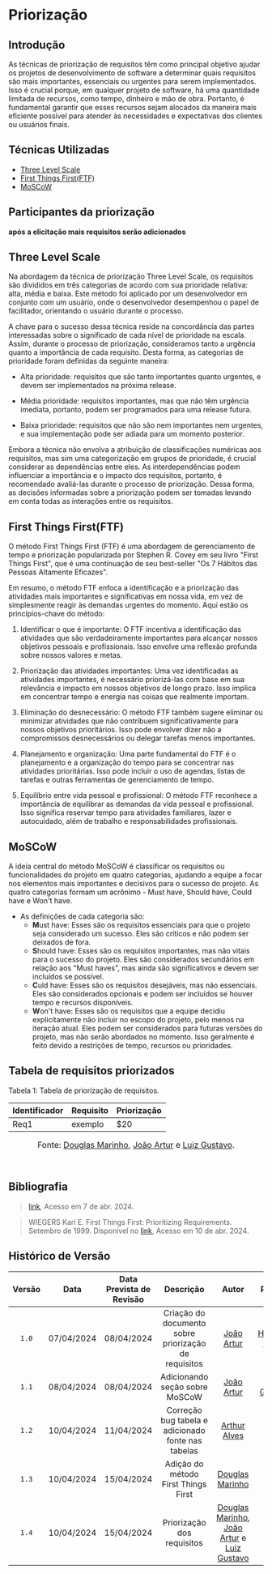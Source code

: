 # Priorização

## <a>Introdução</a>

As técnicas de priorização de requisitos têm como principal objetivo ajudar os projetos de desenvolvimento de software a determinar quais requisitos são mais importantes, essenciais ou urgentes para serem implementados. Isso é crucial porque, em qualquer projeto de software, há uma quantidade limitada de recursos, como tempo, dinheiro e mão de obra. Portanto, é fundamental garantir que esses recursos sejam alocados da maneira mais eficiente possível para atender às necessidades e expectativas dos clientes ou usuários finais.

## <a>Técnicas Utilizadas</a>

  - [Three Level Scale](#three-level-scale)
  - [First Things First(FTF)](#first-things-firstftf)
  - [MoSCoW](#moscow)

## <a>Participantes da priorização</a>

**após a elicitação mais requisitos serão adicionados**

## <a>Three Level Scale</a>

Na abordagem da técnica de priorização Three Level Scale, os requisitos são divididos em três categorias de acordo com sua prioridade relativa: alta, média e baixa. Este método foi aplicado por um desenvolvedor em conjunto com um usuário, onde o desenvolvedor desempenhou o papel de facilitador, orientando o usuário durante o processo.

A chave para o sucesso dessa técnica reside na concordância das partes interessadas sobre o significado de cada nível de prioridade na escala. Assim, durante o processo de priorização, consideramos tanto a urgência quanto a importância de cada requisito. Desta forma, as categorias de prioridade foram definidas da seguinte maneira:

- Alta prioridade: requisitos que são tanto importantes quanto urgentes, e devem ser implementados na próxima release.

- Média prioridade: requisitos importantes, mas que não têm urgência imediata, portanto, podem ser programados para uma release futura.

- Baixa prioridade: requisitos que não são nem importantes nem urgentes, e sua implementação pode ser adiada para um momento posterior.

Embora a técnica não envolva a atribuição de classificações numéricas aos requisitos, mas sim uma categorização em grupos de prioridade, é crucial considerar as dependências entre eles. As interdependências podem influenciar a importância e o impacto dos requisitos, portanto, é recomendado avaliá-las durante o processo de priorização. Dessa forma, as decisões informadas sobre a priorização podem ser tomadas levando em conta todas as interações entre os requisitos.

## <a>First Things First(FTF)</a>

O método First Things First (FTF) é uma abordagem de gerenciamento de tempo e priorização popularizada por Stephen R. Covey em seu livro "First Things First", que é uma continuação de seu best-seller "Os 7 Hábitos das Pessoas Altamente Eficazes".

Em resumo, o método FTF enfoca a identificação e a priorização das atividades mais importantes e significativas em nossa vida, em vez de simplesmente reagir às demandas urgentes do momento. Aqui estão os princípios-chave do método:

1. Identificar o que é importante: O FTF incentiva a identificação das atividades que são verdadeiramente importantes para alcançar nossos objetivos pessoais e profissionais. Isso envolve uma reflexão profunda sobre nossos valores e metas.

2. Priorização das atividades importantes: Uma vez identificadas as atividades importantes, é necessário priorizá-las com base em sua relevância e impacto em nossos objetivos de longo prazo. Isso implica em concentrar tempo e energia nas coisas que realmente importam.

3. Eliminação do desnecessário: O método FTF também sugere eliminar ou minimizar atividades que não contribuem significativamente para nossos objetivos prioritários. Isso pode envolver dizer não a compromissos desnecessários ou delegar tarefas menos importantes.

4. Planejamento e organização: Uma parte fundamental do FTF é o planejamento e a organização do tempo para se concentrar nas atividades prioritárias. Isso pode incluir o uso de agendas, listas de tarefas e outras ferramentas de gerenciamento de tempo.

5. Equilíbrio entre vida pessoal e profissional: O método FTF reconhece a importância de equilibrar as demandas da vida pessoal e profissional. Isso significa reservar tempo para atividades familiares, lazer e autocuidado, além de trabalho e responsabilidades profissionais.

## <a>MoSCoW</a>

A ideia central do método MoSCoW é classificar os requisitos ou funcionalidades do projeto em quatro categorias, ajudando a equipe a focar nos elementos mais importantes e decisivos para o sucesso do projeto. As quatro categorias formam um acrônimo - Must have, Should have, Could have e Won't have.

- As definições de cada categoria são:
    - **M**ust have: Esses são os requisitos essenciais para que o projeto seja considerado um sucesso. Eles são críticos e não podem ser deixados de fora.
    - **S**hould have: Esses são os requisitos importantes, mas não vitais para o sucesso do projeto. Eles são considerados secundários em relação aos "Must haves", mas ainda são significativos e devem ser incluídos se possível.
    - **C**uld have: Esses são os requisitos desejáveis, mas não essenciais. Eles são considerados opcionais e podem ser incluídos se houver tempo e recursos disponíveis. 
    - **W**on't have: Esses são os requisitos que a equipe decidiu explicitamente não incluir no escopo do projeto, pelo menos na iteração atual. Eles podem ser considerados para futuras versões do projeto, mas não serão abordados no momento. Isso geralmente é feito devido a restrições de tempo, recursos ou prioridades.

## <a>Tabela de requisitos priorizados</a>

<figcaption>Tabela 1: Tabela de priorização de requisitos.</figcaption>

| Identificador | Requisito | Priorização |
|----------- | ---- | --------- |
|     Req1    | exemplo  |  $20  |

<font size="3"><p style="text-align: center">Fonte: [Douglas Marinho](https://github.com/M4RINH0), [João Artur](https://github.com/joao-artl) e [Luiz Gustavo](https://github.com/LuizGust4vo).</p></font>
</br>

## <a>Bibliografia</a>

> [link](https://aprender3.unb.br/pluginfile.php/2844990/mod_resource/content/2/PriorizaA%CC%83%C2%A7A%CC%83%C2%A3o%20de%20Req.pdf), Acesso em 7 de abr. 2024.

> WIEGERS Karl E. First Things First: Prioritizing Requirements. Setembro de 1999. Disponível no [link](https://www.processimpact.com/articles/prioritizing.pdf), Acesso em 10 de abr. 2024.

## <a>Histórico de Versão</a>
|Versão|Data|Data Prevista de Revisão|Descrição|Autor|Revisor|
| :------: | :----------: |:-----------: | :-----------: | :---------: |:---------: |
|`1.0`|07/04/2024|08/04/2024| Criação do documento sobre priorização de requisitos | [João Artur](https://github.com/joao-artl)|[Henrique Torres](https://github.com/henriqtorresl)|
|`1.1`|08/04/2024|08/04/2024| Adicionando seção sobre MoSCoW | [João Artur](https://github.com/joao-artl)|[Luiz Gustavo](https://github.com/LuizGust4vo)|
|`1.2`|10/04/2024|11/04/2024| Correção bug tabela e adicionado fonte nas tabelas | [Arthur Alves](https://github.com/arthrok)|[João Artur](https://github.com/joao-artl)|
|`1.3`|10/04/2024|15/04/2024| Adição do método First Things First | [Douglas Marinho](https://github.com/M4RINH0)|[João Artur](https://github.com/joao-artl)|
|`1.4`|10/04/2024|15/04/2024| Priorização dos requisitos | [Douglas Marinho](https://github.com/M4RINH0), [João Artur](https://github.com/joao-artl) e [Luiz Gustavo](https://github.com/LuizGust4vo) |[Diego Sousa](https://github.com/DiegoSousaLeite) |